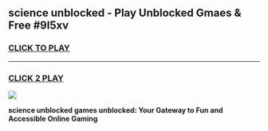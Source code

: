 
## science unblocked - Play Unblocked Gmaes & Free #9l5xv
<h3>
<a href="https://news.freeplayer.one?title=science_unblocked&ref=24F">CLICK TO PLAY</a></h3>
<hr>

<h3>
<a href="https://news.freeplayer.one?title=science_unblocked&ref=24F">CLICK 2 PLAY</a>
  
</h3>

<a href="https://news.freeplayer.one?title=science_unblocked&ref=24F/"><img src="https://clearcache.store/games.png"></a>


**science unblocked games unblocked: Your Gateway to Fun and Accessible Online Gaming**
